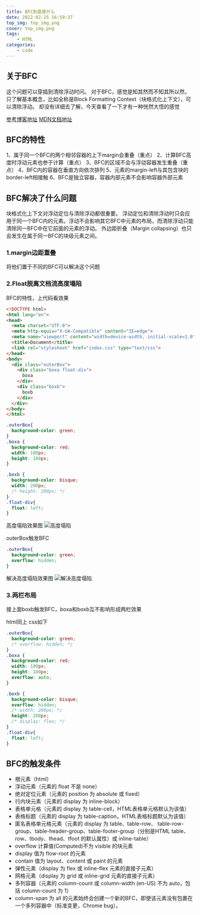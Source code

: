 ```yaml
---
title: BFC到底是什么
date: 2022-02-25 16:59:37
top_img: top_img.png
cover: top_img.png
tags:
    - HTML
categories:
    - code
---
```


## 关于BFC

这个问题可以穿插到清除浮动时问。
对于BFC，感觉是知其然而不知其所以然，只了解基本概念，比如全称是Block Formatting Context（块格式化上下文），可以清除浮动。
却没有详细去了解，今天查看了一下才有一种恍然大悟的感觉

[参考博客地址](https://www.cnblogs.com/qs-cnblogs/p/12349887.html)
[MDN文档地址](https://developer.mozilla.org/zh-CN/docs/Web/Guide/CSS/Block_formatting_context)

## BFC的特性
1、属于同一个BFC的两个相邻容器的上下margin会重叠（重点）
2、计算BFC高度时浮动元素也参于计算（重点）
3、BFC的区域不会与浮动容器发生重叠（重点）
4、BFC内的容器在垂直方向依次排列
5、元素的margin-left与其包含块的border-left相接触
6、BFC是独立容器，容器内部元素不会影响容器外部元素

## BFC解决了什么问题

块格式化上下文对浮动定位与清除浮动都很重要。
浮动定位和清除浮动时只会应用于同一个BFC内的元素。浮动不会影响其它BFC中元素的布局，而清除浮动只能清除同一BFC中在它前面的元素的浮动。
外边距折叠（Margin collapsing）也只会发生在属于同一BFC的块级元素之间。

### 1.margin边距重叠

将他们置于不同的BFC可以解决这个问题

### 2.Float脱离文档流高度塌陷

BFC的特性，上代码看效果

``` html
<!DOCTYPE html>
<html lang="en">
<head>
  <meta charset="UTF-8">
  <meta http-equiv="X-UA-Compatible" content="IE=edge">
  <meta name="viewport" content="width=device-width, initial-scale=1.0">
  <title>Document</title>
  <link rel="stylesheet" href="index.css" type="text/css">
</head>
<body>
  <div class="outerBox">
    <div class="boxa float-div">
      boxa
    </div>
    <div class="boxb">
      boxb
    </div>
  </div>
</body>
</html>
```

``` CSS
.outerBox{
  background-color: green;
}
.boxa {
  background-color: red;
  width: 100px;
  height: 100px;
}

.boxb {
  background-color: bisque;
  width: 200px;
  /* height: 200px; */
}
.float-div{
  float: left;
}
```

高度塌陷效果图
![高度塌陷](高度塌陷.png)

outerBox触发BFC
``` CSS  
.outerBox{
  background-color: green;
  overflow: hidden;
}
```

解决高度塌陷效果图
![解决高度塌陷](解决高度塌陷.png)



### 3.两栏布局

接上面boxb触发BFC，boxa和boxb互不影响形成两栏效果

html同上
css如下

```CSS
.outerBox{
  background-color: green;
  /* overflow: hidden; */
}
.boxa {
  background-color: red;
  width: 100px;
  height: 100px;
  overflow: auto;
}

.boxb {
  background-color: bisque;
  overflow: hidden;
  /* width: 200px; */
  height: 200px;
  /* display: flex; */
}
.float-div{
  float: left;
}
```

## BFC的触发条件

- 根元素（html）
- 浮动元素（元素的 float 不是 none）
- 绝对定位元素（元素的 position 为 absolute 或 fixed）
- 行内块元素（元素的 display 为 inline-block）
- 表格单元格（元素的 display 为 table-cell，HTML表格单元格默认为该值）
- 表格标题（元素的 display 为 table-caption，HTML表格标题默认为该值）
- 匿名表格单元格元素（元素的 display 为 table、table-row、 table-row-group、table-header-group、table-footer-group（分别是HTML table、row、tbody、thead、tfoot 的默认属性）或 inline-table）
- overflow 计算值(Computed)不为 visible 的块元素
- display 值为 flow-root 的元素
- contain 值为 layout、content 或 paint 的元素
- 弹性元素（display 为 flex 或 inline-flex 元素的直接子元素）
- 网格元素（display 为 grid 或 inline-grid 元素的直接子元素）
- 多列容器（元素的 column-count 或 column-width (en-US) 不为 auto，包括 column-count 为 1）
- column-span 为 all 的元素始终会创建一个新的BFC，即使该元素没有包裹在一个多列容器中（标准变更，Chrome bug）。


